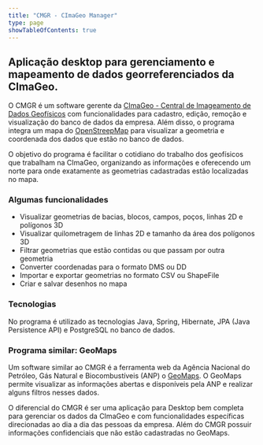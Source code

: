 ```yaml
---
title: "CMGR - CImaGeo Manager"
type: page
showTableOfContents: true
---
```


## Aplicação desktop para gerenciamento e mapeamento de dados georreferenciados da CImaGeo.

O CMGR é um software gerente da [CImaGeo - Central de Imageamento de Dados Geofísicos](https://cimageo.com.br/) com funcionalidades para cadastro, edição, remoção e visualização do banco de dados da empresa. Além disso, o programa integra um mapa do [OpenStreepMap](https://www.openstreetmap.org/) para visualizar a geometria e coordenada dos dados que estão no banco de dados.

O objetivo do programa é facilitar o cotidiano do trabalho dos geofísicos que trabalham na CImaGeo, organizando as informações e oferecendo um norte para onde exatamente as geometrias cadastradas estão localizadas no mapa. 

### Algumas funcionalidades

- Visualizar geometrias de bacias, blocos, campos, poços, linhas 2D e polígonos 3D
- Visualizar quilometragem de linhas 2D e tamanho da área dos polígonos 3D
- Filtrar geometrias que estão contidas ou que passam por outra geometria
- Converter coordenadas para o formato DMS ou DD
- Importar e exportar geometrias no formato CSV ou ShapeFile
- Criar e salvar desenhos no mapa

### Tecnologias

No programa é utilizado as tecnologias Java, Spring, Hibernate, JPA (Java Persistence API) e PostgreSQL no banco de dados.

### Programa similar: GeoMaps

Um software similar ao CMGR é a ferramenta web da Agência Nacional do Petróleo, Gás Natural e Biocombustíveis (ANP) o [GeoMaps](https://geomaps.anp.gov.br/). O GeoMaps permite visualizar as informações abertas e disponíveis pela ANP e realizar alguns filtros nesses dados.

O diferencial do CMGR é ser uma aplicação para Desktop bem completa para gerenciar os dados da CImaGeo e com funcionalidades específicas direcionadas ao dia a dia das pessoas da empresa. Além do CMGR possuir informações confidenciais que não estão cadastradas no GeoMaps.
